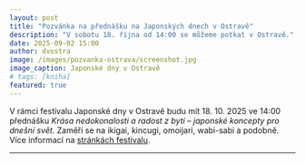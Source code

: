```yaml
---
layout: post
title: "Pozvánka na přednášku na Japonských dnech v Ostravě"
description: "V sobotu 18. října od 14:00 se můžeme potkat v Ostravě."
date: 2025-09-02 15:00
author: dvostra
image: /images/pozvanka-ostrava/screenshot.jpg
image_caption: Japonské dny v Ostravě
# tags: [kniha]
featured: true
---
```


V rámci festivalu Japonské dny v Ostravě budu mít 18. 10. 2025 ve 14:00 přednášku _Krása nedokonalosti a radost z bytí – japonské koncepty pro dnešní svět_. Zaměří se na ikigai, kincugi, omoijari, wabi-sabi a podobně. Více informací na [stránkách festivalu](https://www.japonskedny.cz).

---
